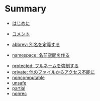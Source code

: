 # Summary

* [はじめに](./build/README.md)

* [コメント](./Comment.md)

* [abbrev: 別名を定義する](./build/Abbrev.md)
* [namespace: 名前空間を作る]()
<!--
* [def: 関数や定数を定義する]()
* [inductive: 帰納型を定義する]()
* [structure: 構造体を定義する]()
* [theorem: 証明を構成する]()
* [example: 匿名で証明を構成する]()
* [opaque]()
* [instance: インスタンスを構成する]()
-->

<!-- # 宣言修飾子 DeclModifier -->

* [protected: フルネームを強制する]()
* [private: 他のファイルからアクセス不能に]()
* [noncomputable]()
* [unsafe]()
* [partial]()
* [nonrec]()
